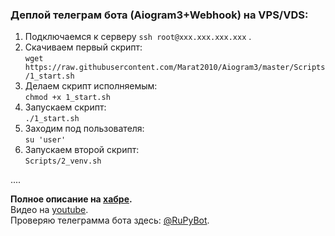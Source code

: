 ### Деплой телеграм бота (Aiogram3+Webhook) на VPS/VDS: 

1. Подключаемся к серверу `ssh root@xxx.xxx.xxx.xxx` .  
2. Скачиваем первый скрипт:  
    `wget https://raw.githubusercontent.com/Marat2010/Aiogram3/master/Scripts/1_start.sh`  
3. Делаем скрипт исполняемым:  
    `chmod +x 1_start.sh`
4. Запускаем скрипт:  
    `./1_start.sh`
5. Заходим под пользователя:  
    `su 'user'`  
6. Запускаем второй скрипт:  
    `Scripts/2_venv.sh`

....

**Полное описание на <a href="http://habr.ru" target="_blank">хабре</a>.**  
Видео на [youtube](http://youtube.com).  
Проверяю телеграмма бота здесь: [@RuPyBot](https://t.me/RuPytBot).  
